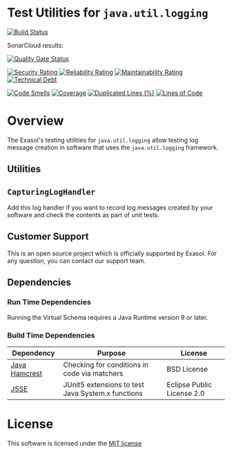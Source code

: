 # Test Utilities for `java.util.logging`

[![Build Status](https://travis-ci.org/exasol/virtual-schemas.svg?branch=master)](https://travis-ci.org/exasol/virtual-schemas)

SonarCloud results:

[![Quality Gate Status](https://sonarcloud.io/api/project_badges/measure?project=com.exasol%3Ajava-util-logging-testing&metric=alert_status)](https://sonarcloud.io/dashboard?id=com.exasol%3Ajava-util-logging-testing)

[![Security Rating](https://sonarcloud.io/api/project_badges/measure?project=com.exasol%3Ajava-util-logging-testing&metric=security_rating)](https://sonarcloud.io/dashboard?id=com.exasol%3Ajava-util-logging-testing)
[![Reliability Rating](https://sonarcloud.io/api/project_badges/measure?project=com.exasol%3Ajava-util-logging-testing&metric=reliability_rating)](https://sonarcloud.io/dashboard?id=com.exasol%3Ajava-util-logging-testing)
[![Maintainability Rating](https://sonarcloud.io/api/project_badges/measure?project=com.exasol%3Ajava-util-logging-testing&metric=sqale_rating)](https://sonarcloud.io/dashboard?id=com.exasol%3Ajava-util-logging-testing)
[![Technical Debt](https://sonarcloud.io/api/project_badges/measure?project=com.exasol%3Ajava-util-logging-testing&metric=sqale_index)](https://sonarcloud.io/dashboard?id=com.exasol%3Ajava-util-logging-testing)

[![Code Smells](https://sonarcloud.io/api/project_badges/measure?project=com.exasol%3Ajava-util-logging-testing&metric=code_smells)](https://sonarcloud.io/dashboard?id=com.exasol%3Ajava-util-logging-testing)
[![Coverage](https://sonarcloud.io/api/project_badges/measure?project=com.exasol%3Ajava-util-logging-testing&metric=coverage)](https://sonarcloud.io/dashboard?id=com.exasol%3Ajava-util-logging-testing)
[![Duplicated Lines (%)](https://sonarcloud.io/api/project_badges/measure?project=com.exasol%3Ajava-util-logging-testing&metric=duplicated_lines_density)](https://sonarcloud.io/dashboard?id=com.exasol%3Ajava-util-logging-testing)
[![Lines of Code](https://sonarcloud.io/api/project_badges/measure?project=com.exasol%3Ajava-util-logging-testing&metric=ncloc)](https://sonarcloud.io/dashboard?id=com.exasol%3Ajava-util-logging-testing)

# Overview

The Exasol's testing utilities for `java.util.logging` allow testing log message creation in software that uses the `java.util.logging` framework.

## Utilities

## `CapturingLogHandler`

Add this log handler if you want to record log messages created by your software and check the contents as part of unit tests.

## Customer Support

This is an open source project which is officially supported by Exasol. For any question, you can contact our support team.

## Dependencies

### Run Time Dependencies

Running the Virtual Schema requires a Java Runtime version 9 or later.

### Build Time Dependencies

| Dependency                                                                          | Purpose                                                | License                       |
|-------------------------------------------------------------------------------------|--------------------------------------------------------|-------------------------------|
| [Java Hamcrest](http://hamcrest.org/JavaHamcrest/)                                  | Checking for conditions in code via matchers           | BSD License                   |
| [J5SE](https://github.com/itsallcode/junit5-system-extensions)                      | JUnit5 extensions to test Java System.x functions      | Eclipse Public License 2.0    |

# License

This software is licensed under the [MIT license](LICENSE)